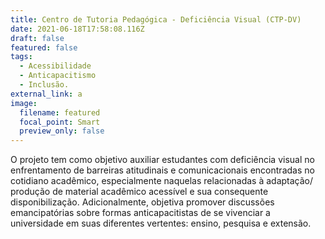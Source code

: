 ```yaml
---
title: Centro de Tutoria Pedagógica - Deficiência Visual (CTP-DV)
date: 2021-06-18T17:58:08.116Z
draft: false
featured: false
tags:
  - Acessibilidade
  - Anticapacitismo
  - Inclusão.
external_link: a
image:
  filename: featured
  focal_point: Smart
  preview_only: false
---
```

<!--StartFragment-->

O projeto tem como objetivo auxiliar estudantes com deficiência visual no enfrentamento de barreiras atitudinais e comunicacionais encontradas no cotidiano acadêmico, especialmente naquelas relacionadas à adaptação/ produção de material acadêmico acessível e sua consequente disponibilização. Adicionalmente, objetiva promover discussões emancipatórias sobre formas anticapacitistas de se vivenciar a universidade em suas diferentes vertentes: ensino, pesquisa e extensão.

<!--EndFragment-->